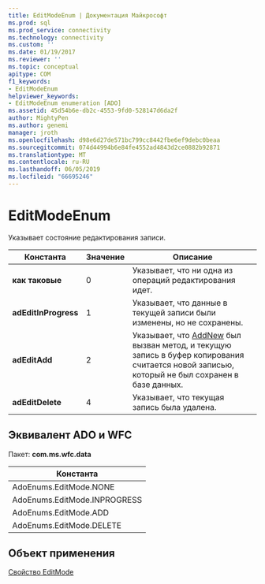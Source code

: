 ```yaml
---
title: EditModeEnum | Документация Майкрософт
ms.prod: sql
ms.prod_service: connectivity
ms.technology: connectivity
ms.custom: ''
ms.date: 01/19/2017
ms.reviewer: ''
ms.topic: conceptual
apitype: COM
f1_keywords:
- EditModeEnum
helpviewer_keywords:
- EditModeEnum enumeration [ADO]
ms.assetid: 45d54b6e-db2c-4553-9fd0-528147d6da2f
author: MightyPen
ms.author: genemi
manager: jroth
ms.openlocfilehash: d98e6d27de571bc799cc8442fbe6ef9debc0beaa
ms.sourcegitcommit: 074d44994b6e84fe4552ad4843d2ce0882b92871
ms.translationtype: MT
ms.contentlocale: ru-RU
ms.lasthandoff: 06/05/2019
ms.locfileid: "66695246"
---
```

# <a name="editmodeenum"></a>EditModeEnum
Указывает состояние редактирования записи.  
  
|Константа|Значение|Описание|  
|--------------|-----------|-----------------|  
|**как таковые**|0|Указывает, что ни одна из операций редактирования идет.|  
|**adEditInProgress**|1|Указывает, что данные в текущей записи были изменены, но не сохранены.|  
|**adEditAdd**|2|Указывает, что [AddNew](../../../ado/reference/ado-api/addnew-method-ado.md) был вызван метод, и текущую запись в буфер копирования считается новой записью, который не был сохранен в базе данных.|  
|**adEditDelete**|4|Указывает, что текущая запись была удалена.|  
  
## <a name="adowfc-equivalent"></a>Эквивалент ADO и WFC  
 Пакет: **com.ms.wfc.data**  
  
|Константа|  
|--------------|  
|AdoEnums.EditMode.NONE|  
|AdoEnums.EditMode.INPROGRESS|  
|AdoEnums.EditMode.ADD|  
|AdoEnums.EditMode.DELETE|  
  
## <a name="applies-to"></a>Объект применения  
 [Свойство EditMode](../../../ado/reference/ado-api/editmode-property.md)
